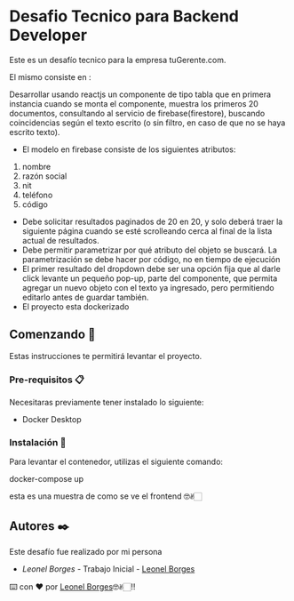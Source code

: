 # Desafio Tecnico para Backend Developer

Este es un desafío tecnico para la empresa tuGerente.com.

El mismo consiste en :

Desarrollar usando reactjs un componente de tipo tabla que en primera instancia cuando se monta el componente, muestra los primeros 20 documentos, consultando al servicio de firebase(firestore), buscando coincidencias según el texto escrito (o sin filtro, en caso de que no se haya escrito texto).

- El modelo en firebase consiste de los siguientes atributos:

1. nombre
2. razón social
3. nit
4. teléfono
5. código

- Debe solicitar resultados paginados de 20 en 20, y solo deberá traer la siguiente página cuando se esté scrolleando cerca al final de la lista actual de resultados.
- Debe permitir parametrizar por qué atributo del objeto se buscará. La parametrización se debe hacer por código, no en tiempo de ejecución
- El primer resultado del dropdown debe ser una opción fija que al darle click levante un pequeño pop-up, parte del componente, que permita agregar un nuevo objeto con el texto ya ingresado, pero permitiendo editarlo antes de guardar también.
- El proyecto esta dockerizado

## Comenzando 🚀

Estas instrucciones te permitirá levantar el proyecto.

### Pre-requisitos 📋

Necesitaras previamente tener instalado lo siguiente:

- Docker Desktop

### Instalación 🔧

Para levantar el contenedor, utilizas el siguiente comando:

docker-compose up

esta es una muestra de como se ve el frontend 🤓✌🏻

## Autores ✒️

Este desafío fue realizado por mi persona

- _Leonel Borges_ - Trabajo Inicial - [Leonel Borges](https://github.com/leonelborgesdev)

⌨️ con ❤️ por [Leonel Borges](https://github.com/leonelborgesdev)🤓✌🏻!!
